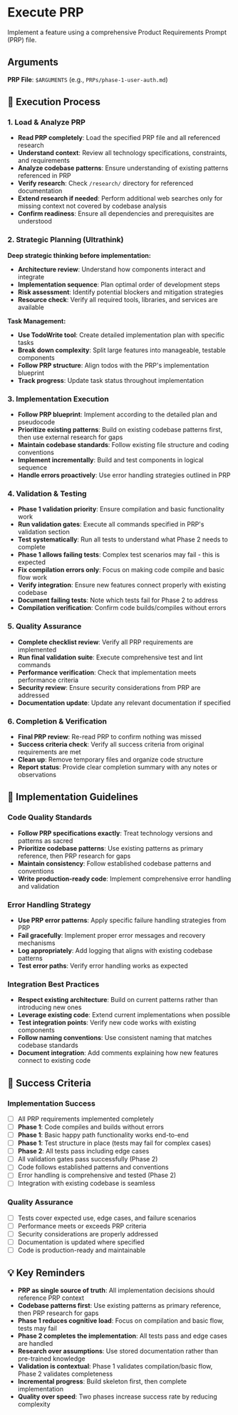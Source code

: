 # Execute PRP

Implement a feature using a comprehensive Product Requirements Prompt (PRP) file.

## Arguments
**PRP File**: `$ARGUMENTS` (e.g., `PRPs/phase-1-user-auth.md`)

## 🚀 Execution Process

### 1. **Load & Analyze PRP**
- **Read PRP completely**: Load the specified PRP file and all referenced research
- **Understand context**: Review all technology specifications, constraints, and requirements
- **Analyze codebase patterns**: Ensure understanding of existing patterns referenced in PRP
- **Verify research**: Check `/research/` directory for referenced documentation
- **Extend research if needed**: Perform additional web searches only for missing context not covered by codebase analysis
- **Confirm readiness**: Ensure all dependencies and prerequisites are understood

### 2. **Strategic Planning (Ultrathink)**
**Deep strategic thinking before implementation:**
- **Architecture review**: Understand how components interact and integrate
- **Implementation sequence**: Plan optimal order of development steps
- **Risk assessment**: Identify potential blockers and mitigation strategies
- **Resource check**: Verify all required tools, libraries, and services are available

**Task Management:**
- **Use TodoWrite tool**: Create detailed implementation plan with specific tasks
- **Break down complexity**: Split large features into manageable, testable components
- **Follow PRP structure**: Align todos with the PRP's implementation blueprint
- **Track progress**: Update task status throughout implementation

### 3. **Implementation Execution**
- **Follow PRP blueprint**: Implement according to the detailed plan and pseudocode
- **Prioritize existing patterns**: Build on existing codebase patterns first, then use external research for gaps
- **Maintain codebase standards**: Follow existing file structure and coding conventions
- **Implement incrementally**: Build and test components in logical sequence
- **Handle errors proactively**: Use error handling strategies outlined in PRP

### 4. **Validation & Testing**
- **Phase 1 validation priority**: Ensure compilation and basic functionality work
- **Run validation gates**: Execute all commands specified in PRP's validation section
- **Test systematically**: Run all tests to understand what Phase 2 needs to complete
- **Phase 1 allows failing tests**: Complex test scenarios may fail - this is expected
- **Fix compilation errors only**: Focus on making code compile and basic flow work
- **Verify integration**: Ensure new features connect properly with existing codebase
- **Document failing tests**: Note which tests fail for Phase 2 to address
- **Compilation verification**: Confirm code builds/compiles without errors

### 5. **Quality Assurance**
- **Complete checklist review**: Verify all PRP requirements are implemented
- **Run final validation suite**: Execute comprehensive test and lint commands
- **Performance verification**: Check that implementation meets performance criteria
- **Security review**: Ensure security considerations from PRP are addressed
- **Documentation update**: Update any relevant documentation if specified

### 6. **Completion & Verification**
- **Final PRP review**: Re-read PRP to confirm nothing was missed
- **Success criteria check**: Verify all success criteria from original requirements are met
- **Clean up**: Remove temporary files and organize code structure
- **Report status**: Provide clear completion summary with any notes or observations

## 🔧 Implementation Guidelines

### Code Quality Standards
- **Follow PRP specifications exactly**: Treat technology versions and patterns as sacred
- **Prioritize codebase patterns**: Use existing patterns as primary reference, then PRP research for gaps
- **Maintain consistency**: Follow established codebase patterns and conventions
- **Write production-ready code**: Implement comprehensive error handling and validation

### Error Handling Strategy
- **Use PRP error patterns**: Apply specific failure handling strategies from PRP
- **Fail gracefully**: Implement proper error messages and recovery mechanisms
- **Log appropriately**: Add logging that aligns with existing codebase patterns
- **Test error paths**: Verify error handling works as expected

### Integration Best Practices
- **Respect existing architecture**: Build on current patterns rather than introducing new ones
- **Leverage existing code**: Extend current implementations when possible
- **Test integration points**: Verify new code works with existing components
- **Follow naming conventions**: Use consistent naming that matches codebase standards
- **Document integration**: Add comments explaining how new features connect to existing code

## 🎯 Success Criteria

### Implementation Success
- [ ] All PRP requirements implemented completely
- [ ] **Phase 1**: Code compiles and builds without errors
- [ ] **Phase 1**: Basic happy path functionality works end-to-end
- [ ] **Phase 1**: Test structure in place (tests may fail for complex cases)
- [ ] **Phase 2**: All tests pass including edge cases
- [ ] All validation gates pass successfully (Phase 2)
- [ ] Code follows established patterns and conventions
- [ ] Error handling is comprehensive and tested (Phase 2)
- [ ] Integration with existing codebase is seamless

### Quality Assurance
- [ ] Tests cover expected use, edge cases, and failure scenarios
- [ ] Performance meets or exceeds PRP criteria
- [ ] Security considerations are properly addressed
- [ ] Documentation is updated where specified
- [ ] Code is production-ready and maintainable

## 💡 Key Reminders

- **PRP as single source of truth**: All implementation decisions should reference PRP context
- **Codebase patterns first**: Use existing patterns as primary reference, then PRP research for gaps
- **Phase 1 reduces cognitive load**: Focus on compilation and basic flow, tests may fail
- **Phase 2 completes the implementation**: All tests pass and edge cases are handled
- **Research over assumptions**: Use stored documentation rather than pre-trained knowledge
- **Validation is contextual**: Phase 1 validates compilation/basic flow, Phase 2 validates completeness
- **Incremental progress**: Build skeleton first, then complete implementation
- **Quality over speed**: Two phases increase success rate by reducing complexity